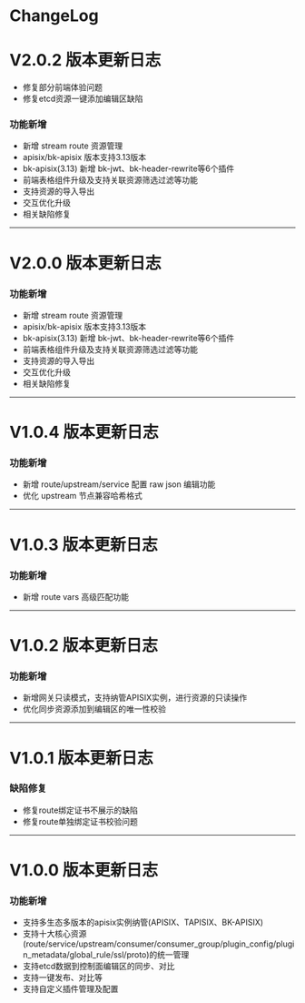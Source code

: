 # ChangeLog

<!-- 2025-10-17 -->
# V2.0.2 版本更新日志
- 修复部分前端体验问题
- 修复etcd资源一键添加编辑区缺陷

### 功能新增
- 新增 stream route 资源管理
- apisix/bk-apisix 版本支持3.13版本
- bk-apisix(3.13) 新增 bk-jwt、bk-header-rewrite等6个插件
- 前端表格组件升级及支持关联资源筛选过滤等功能
- 支持资源的导入导出
- 交互优化升级
- 相关缺陷修复
---

<!-- 2025-09-13 -->
# V2.0.0 版本更新日志

### 功能新增
- 新增 stream route 资源管理
- apisix/bk-apisix 版本支持3.13版本
- bk-apisix(3.13) 新增 bk-jwt、bk-header-rewrite等6个插件
- 前端表格组件升级及支持关联资源筛选过滤等功能
- 支持资源的导入导出
- 交互优化升级
- 相关缺陷修复
---

<!-- 2025-07-10 -->
# V1.0.4 版本更新日志

### 功能新增
- 新增 route/upstream/service 配置 raw json 编辑功能
- 优化 upstream 节点兼容哈希格式
---

<!-- 2025-07-09 -->
# V1.0.3 版本更新日志

### 功能新增
- 新增 route vars 高级匹配功能
---

<!-- 2025-05-15 -->
# V1.0.2 版本更新日志

### 功能新增
- 新增网关只读模式，支持纳管APISIX实例，进行资源的只读操作
- 优化同步资源添加到编辑区的唯一性校验
---

<!-- 2025-04-01 -->
# V1.0.1 版本更新日志

### 缺陷修复
- 修复route绑定证书不展示的缺陷
- 修复route单独绑定证书校验问题
---

<!-- 2025-03-18 -->
# V1.0.0 版本更新日志

### 功能新增
- 支持多生态多版本的apisix实例纳管(APISIX、TAPISIX、BK-APISIX)
- 支持十大核心资源(route/service/upstream/consumer/consumer_group/plugin_config/plugin_metadata/global_rule/ssl/proto)的统一管理
- 支持etcd数据到控制面编辑区的同步、对比
- 支持一键发布、对比等
- 支持自定义插件管理及配置





